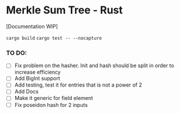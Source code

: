 # Merkle Sum Tree - Rust

[Documentation WIP]

```cargo build```
```cargo test -- --nocapture```

### TO DO:

- [ ] Fix problem on the hasher. Init and hash should be split in order to increase efficiency
- [ ] Add BigInt support
- [ ] Add testing, test it for entries that is not a power of 2
- [ ] Add Docs 
- [ ] Make it generic for field element
- [ ] Fix poseidon hash for 2 inputs

